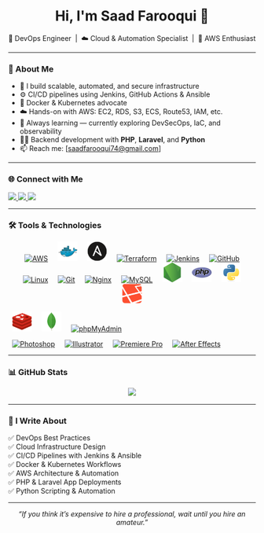 <h1 align="center">Hi, I'm Saad Farooqui 👋</h1>

<p align="center">
  🚀 DevOps Engineer &nbsp;|&nbsp; ☁️ Cloud & Automation Specialist &nbsp;|&nbsp; 🧠 AWS Enthusiast
</p>

---

### 💬 About Me

- 🔧 I build scalable, automated, and secure infrastructure  
- ⚙️ CI/CD pipelines using Jenkins, GitHub Actions & Ansible  
- 🐳 Docker & Kubernetes advocate  
- ☁️ Hands-on with AWS: EC2, RDS, S3, ECS, Route53, IAM, etc.  
- 🧠 Always learning — currently exploring DevSecOps, IaC, and observability  
- 🧑‍💻 Backend development with **PHP**, **Laravel**, and **Python**  
- 📫 Reach me: [saadfarooqui74@gmail.com]

---

### 🌐 Connect with Me

<p>
  <a href="https://linkedin.com/in/saad-farooqui" target="_blank">
    <img src="https://img.shields.io/badge/LinkedIn-blue?logo=linkedin&logoColor=white" />
  </a>
  <a href="https://medium.com/@saadfarooqui" target="_blank">
    <img src="https://img.shields.io/badge/Medium-black?logo=medium&logoColor=white" />
  </a>
  <a href="https://github.com/saadfar07" target="_blank">
    <img src="https://img.shields.io/badge/GitHub-black?logo=github&logoColor=white" />
  </a>
</p>

---

### 🛠️ Tools & Technologies

<p align="center">
  <!-- DevOps & Backend -->
  <a href="https://aws.amazon.com" target="_blank"><img src="https://upload.wikimedia.org/wikipedia/commons/9/93/Amazon_Web_Services_Logo.svg" alt="AWS" style="height:40px; margin: 0 8px;" /></a>
  <a href="https://www.docker.com/" target="_blank"><img src="https://raw.githubusercontent.com/devicons/devicon/master/icons/docker/docker-original.svg" alt="Docker" style="height:40px; margin: 0 8px;" /></a>
  <a href="https://www.ansible.com/" target="_blank"><img src="https://raw.githubusercontent.com/devicons/devicon/master/icons/ansible/ansible-original.svg" alt="Ansible" style="height:40px; margin: 0 8px;" /></a>
  <a href="https://www.terraform.io/" target="_blank"><img src="https://www.vectorlogo.zone/logos/terraformio/terraformio-icon.svg" alt="Terraform" style="height:40px; margin: 0 8px;" /></a>
  <a href="https://www.jenkins.io/" target="_blank"><img src="https://www.vectorlogo.zone/logos/jenkins/jenkins-icon.svg" alt="Jenkins" style="height:40px; margin: 0 8px;" /></a>
  <a href="https://github.com/" target="_blank"><img src="https://github.githubassets.com/images/modules/logos_page/GitHub-Mark.png" alt="GitHub" style="height:40px; margin: 0 8px;" /></a>
  <a href="https://www.linux.org/" target="_blank"><img src="https://upload.wikimedia.org/wikipedia/commons/a/af/Tux.png" alt="Linux" style="height:40px; margin: 0 8px;" /></a>
  <a href="https://git-scm.com/" target="_blank"><img src="https://git-scm.com/images/logos/downloads/Git-Icon-1788C.png" alt="Git" style="height:40px; margin: 0 8px;" /></a>
  <a href="https://www.nginx.com/" target="_blank"><img src="https://upload.wikimedia.org/wikipedia/commons/c/c5/Nginx_logo.svg" alt="Nginx" style="height:40px; margin: 0 8px;" /></a>
  <a href="https://www.mysql.com/" target="_blank"><img src="https://www.vectorlogo.zone/logos/mysql/mysql-icon.svg" alt="MySQL" style="height:40px; margin: 0 8px;" /></a>
  <a href="https://nodejs.org/" target="_blank"><img src="https://raw.githubusercontent.com/devicons/devicon/master/icons/nodejs/nodejs-original.svg" alt="Node.js" style="height:40px; margin: 0 8px;" /></a>
  <a href="https://www.php.net/" target="_blank"><img src="https://raw.githubusercontent.com/devicons/devicon/master/icons/php/php-original.svg" alt="PHP" style="height:40px; margin: 0 8px;" /></a>
  <a href="https://www.python.org/" target="_blank"><img src="https://raw.githubusercontent.com/devicons/devicon/master/icons/python/python-original.svg" alt="Python" style="height:40px; margin: 0 8px;" /></a>
  <a href="https://laravel.com/" target="_blank"><img src="https://raw.githubusercontent.com/devicons/devicon/master/icons/laravel/laravel-plain.svg" alt="Laravel" style="height:40px; margin: 0 8px;" /></a>

  <!-- Databases -->
  <a href="https://redis.io/" target="_blank"><img src="https://raw.githubusercontent.com/devicons/devicon/master/icons/redis/redis-original.svg" alt="Redis" style="height:40px; margin: 0 8px;" /></a>
  <a href="https://www.mongodb.com/" target="_blank"><img src="https://raw.githubusercontent.com/devicons/devicon/master/icons/mongodb/mongodb-original.svg" alt="MongoDB" style="height:40px; margin: 0 8px;" /></a>
  <a href="https://www.phpmyadmin.net/" target="_blank"><img src="https://www.phpmyadmin.net/static/images/logo.svg" alt="phpMyAdmin" style="height:40px; margin: 0 8px;" /></a>

  <!-- Adobe Suite -->
  <a href="https://www.adobe.com/products/photoshop.html" target="_blank"><img src="https://upload.wikimedia.org/wikipedia/commons/a/af/Adobe_Photoshop_CC_icon.svg" alt="Photoshop" style="height:40px; margin: 0 8px;" /></a>
  <a href="https://www.adobe.com/products/illustrator.html" target="_blank"><img src="https://upload.wikimedia.org/wikipedia/commons/f/fb/Adobe_Illustrator_CC_icon.svg" alt="Illustrator" style="height:40px; margin: 0 8px;" /></a>
  <a href="https://www.adobe.com/products/premiere.html" target="_blank"><img src="https://upload.wikimedia.org/wikipedia/commons/4/4f/Adobe_Premiere_Pro_CC_icon.svg" alt="Premiere Pro" style="height:40px; margin: 0 8px;" /></a>
  <a href="https://www.adobe.com/products/aftereffects.html" target="_blank"><img src="https://upload.wikimedia.org/wikipedia/commons/f/f3/Adobe_After_Effects_CC_icon.svg" alt="After Effects" style="height:40px; margin: 0 8px;" /></a>
</p>



---

### 📊 GitHub Stats

<p align="center">
  <img src="https://github-readme-stats.vercel.app/api?username=saadfar07&show_icons=true&theme=transparent&hide_border=true" />
</p>

---

### 📝 I Write About

✅ DevOps Best Practices  
✅ Cloud Infrastructure Design  
✅ CI/CD Pipelines with Jenkins & Ansible  
✅ Docker & Kubernetes Workflows  
✅ AWS Architecture & Automation  
✅ PHP & Laravel App Deployments  
✅ Python Scripting & Automation  

---

<p align="center"><i>“If you think it’s expensive to hire a professional, wait until you hire an amateur.”</i></p>
